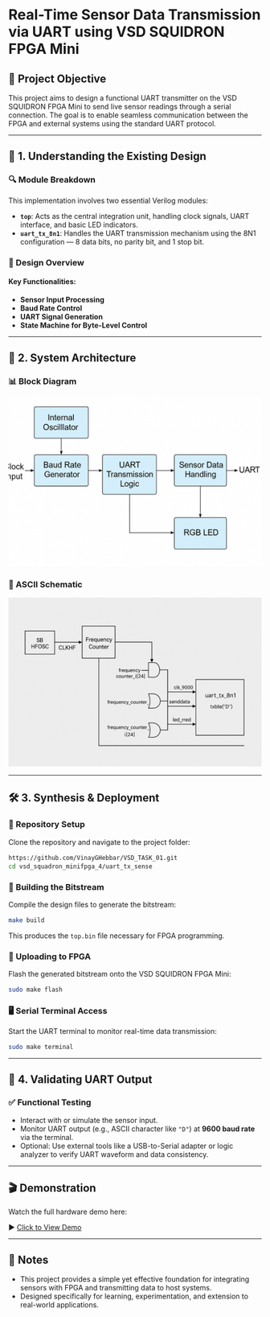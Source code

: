 # Real-Time Sensor Data Transmission via UART using VSD SQUIDRON FPGA Mini

## 🎯 Project Objective

This project aims to design a functional UART transmitter on the VSD SQUIDRON FPGA Mini to send live sensor readings through a serial connection. The goal is to enable seamless communication between the FPGA and external systems using the standard UART protocol.

---

## 📘 1. Understanding the Existing Design

### 🔍 Module Breakdown

This implementation involves two essential Verilog modules:

- **`top`**: Acts as the central integration unit, handling clock signals, UART interface, and basic LED indicators.
- **`uart_tx_8n1`**: Handles the UART transmission mechanism using the 8N1 configuration — 8 data bits, no parity bit, and 1 stop bit.

### 🧠 Design Overview

#### Key Functionalities:
- **Sensor Input Processing**
- **Baud Rate Control**
- **UART Signal Generation**
- **State Machine for Byte-Level Control**

---

## 🧱 2. System Architecture

### 📊 Block Diagram

![Block Diagram](https://github.com/VinayGHebbar/VSD_TASK_01/blob/main/task_four/blockdiagram_task_four.png)

### 🧾 ASCII Schematic

![Circuit Diagram](https://github.com/VinayGHebbar/VSD_TASK_01/blob/main/task_four/circuit_diagram_task_four.png)

---

## 🛠️ 3. Synthesis & Deployment

### 📂 Repository Setup

Clone the repository and navigate to the project folder:

```bash
https://github.com/VinayGHebbar/VSD_TASK_01.git
cd vsd_squadron_minifpga_4/uart_tx_sense
```

### 🔧 Building the Bitstream

Compile the design files to generate the bitstream:

```bash
make build
```
This produces the `top.bin` file necessary for FPGA programming.

### 🚀 Uploading to FPGA

Flash the generated bitstream onto the VSD SQUIDRON FPGA Mini:

```bash
sudo make flash
```

### 🖥️ Serial Terminal Access

Start the UART terminal to monitor real-time data transmission:

```bash
sudo make terminal
```

---

## 📡 4. Validating UART Output

### ✅ Functional Testing

- Interact with or simulate the sensor input.
- Monitor UART output (e.g., ASCII character like `"D"`) at **9600 baud rate** via the terminal.
- Optional: Use external tools like a USB-to-Serial adapter or logic analyzer to verify UART waveform and data consistency.

---

## 🎬 Demonstration

Watch the full hardware demo here:

▶️ [Click to View Demo](https://github.com/VinayGHebbar/VSD_TASK_01/blob/main/task_four/demo_video.mp4)

---

## 📌 Notes

- This project provides a simple yet effective foundation for integrating sensors with FPGA and transmitting data to host systems.
- Designed specifically for learning, experimentation, and extension to real-world applications.
